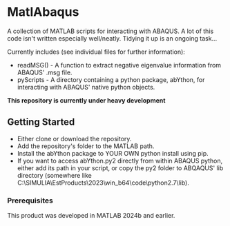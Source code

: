 # MatlAbaqus
A collection of MATLAB scripts for interacting with ABAQUS. 
A lot of this code isn't written especially well/neatly. Tidying it up is an ongoing task...

Currently includes (see individual files for further information):
- readMSG() - A function to extract negative eigenvalue information from ABAQUS' .msg file.
- pyScripts - A directory containing a python package, abYthon, for interacting with ABAQUS' native python objects.

**This repository is currently under heavy development**

## Getting Started

- Either clone or download the repository.
- Add the repository's folder to the MATLAB path.
- Install the abYthon package to YOUR OWN python install using pip.
- If you want to access abYthon.py2 directly from within ABAQUS python, either add its path in your script, or copy the py2 folder to ABQAQUS' lib directory (somewhere like C:\SIMULIA\EstProducts\2023\win_b64\code\python2.7\lib).

### Prerequisites

This product was developed in MATLAB 2024b and earlier.



